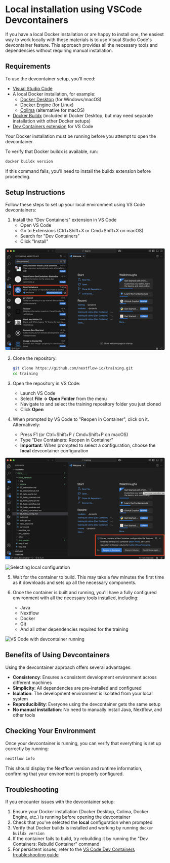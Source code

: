 # Local installation using VSCode Devcontainers

If you have a local Docker installation or are happy to install one, the easiest way to work locally with these materials is to use Visual Studio Code's devcontainer feature. This approach provides all the necessary tools and dependencies without requiring manual installation.

## Requirements

To use the devcontainer setup, you'll need:

- [Visual Studio Code](https://code.visualstudio.com/)
- A local Docker installation, for example:
  - [Docker Desktop](https://docs.docker.com/get-docker/) (for Windows/macOS)
  - [Docker Engine](https://docs.docker.com/engine/install/) (for Linux)
  - [Colima](https://github.com/abiosoft/colima) (alternative for macOS)
- [Docker Buildx](https://docs.docker.com/buildx/working-with-buildx/) (included in Docker Desktop, but may need separate installation with other Docker setups)
- [Dev Containers extension](https://marketplace.visualstudio.com/items?itemName=ms-vscode-remote.remote-containers) for VS Code

Your Docker installation must be running before you attempt to open the devcontainer.

To verify that Docker buildx is available, run:

```bash
docker buildx version
```

If this command fails, you'll need to install the buildx extension before proceeding.

## Setup Instructions

Follow these steps to set up your local environment using VS Code devcontainers:

1. Install the "Dev Containers" extension in VS Code
   - Open VS Code
   - Go to Extensions (Ctrl+Shift+X or Cmd+Shift+X on macOS)
   - Search for "Dev Containers"
   - Click "Install"

![Installing Dev Containers extension in VS Code](img/install_extension.png)

2. Clone the repository:

   ```bash
   git clone https://github.com/nextflow-io/training.git
   cd training
   ```

3. Open the repository in VS Code:

   - Launch VS Code
   - Select **File -> Open Folder** from the menu
   - Navigate to and select the training repository folder you just cloned
   - Click **Open**

4. When prompted by VS Code to "Reopen in Container", click on it. Alternatively:
   - Press F1 (or Ctrl+Shift+P / Cmd+Shift+P on macOS)
   - Type "Dev Containers: Reopen in Container"
   - **Important**: When prompted to select a configuration, choose the **local** devcontainer configuration

![Reopen in Container prompt](img/reopen_prompt.png)

![Selecting local configuration](img/devcontainer/select_local_config.png)

5. Wait for the container to build. This may take a few minutes the first time as it downloads and sets up all the necessary components.

6. Once the container is built and running, you'll have a fully configured environment with all the necessary tools installed, including:
   - Java
   - Nextflow
   - Docker
   - Git
   - And all other dependencies required for the training

![VS Code with devcontainer running](img/devcontainer/running_container.png)

## Benefits of Using Devcontainers

Using the devcontainer approach offers several advantages:

- **Consistency**: Ensures a consistent development environment across different machines
- **Simplicity**: All dependencies are pre-installed and configured
- **Isolation**: The development environment is isolated from your local system
- **Reproducibility**: Everyone using the devcontainer gets the same setup
- **No manual installation**: No need to manually install Java, Nextflow, and other tools

## Checking Your Environment

Once your devcontainer is running, you can verify that everything is set up correctly by running:

```bash
nextflow info
```

This should display the Nextflow version and runtime information, confirming that your environment is properly configured.

## Troubleshooting

If you encounter issues with the devcontainer setup:

1. Ensure your Docker installation (Docker Desktop, Colima, Docker Engine, etc.) is running before opening the devcontainer
2. Check that you've selected the **local** configuration when prompted
3. Verify that Docker buildx is installed and working by running `docker buildx version`
4. If the container fails to build, try rebuilding it by running the "Dev Containers: Rebuild Container" command
5. For persistent issues, refer to the [VS Code Dev Containers troubleshooting guide](https://code.visualstudio.com/docs/devcontainers/troubleshooting)
